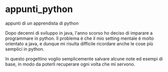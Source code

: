 appunti_python
==============

appunti di un apprendista di python

Dopo decenni di sviluppo in java, l'anno scorso ho deciso di imparare a programmare in python.
Il problema è che il mio setting mentale è molto orientato a java, e dunque mi risulta difficile ricordare anche le cose più semplici in python.

In questo progettino voglio semplicemente salvare alcune note ed esempi di base, in modo da poterli recuperare ogni volta che mi servono.